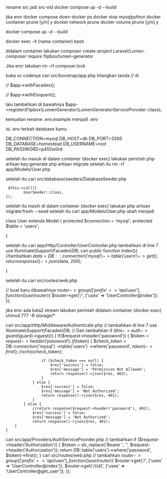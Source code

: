 
rename src jadi src-old
docker compose up -d --build

jika eror 
docker compose down
docker ps
docker stop mysqlpython
docker container prune
[y/n] y
docker network prune
docker volume prune
[y/n] y

docker compose up -d --build


docker exec -it (nama container) bash

didalam container lakukan
composer create-project Laravel/Lumen .
composer require flipbox/lumen-generator

Jika eror lakukan
rm -rf composer.lock

buka vc codenya cari src/boostrap/app.php
hilangkan tanda // di

// $app->withFacades();

// $app->withEloquent();

lalu tambahkan di bawahnya
   $app->register(Flipbox\LumenGenerator\LumenGeneratorServiceProvider::class);

kemudian rename .env.example menjadi .env

isi .env terkait database kamu

DB_CONNECTION=mysql
DB_HOST=db
DB_PORT=3306
DB_DATABASE=homestead
DB_USERNAME=root
DB_PASSWORD=p455w0rd

setelah itu masuk di dalam container (docker exec)
lakukan perintah
php artisan key:generate
php artisan migrate
setelah itu
rm -rf app/Models/User.php

setelah itu cari src/database/seeders/DatabaseSeeder.php

     $this->call([
            UserSeeder::class,
    ]);
setelah itu masih di dalam container (docker exec)
lakukan
php artisan migrate:fresh --seed
setelah itu cari app/Models/User.php
ubah menjadi

class User extends Model
{
    protected $connection = 'mysql';
    protected $table = 'users';
    
}

setelah itu cari app/Http/Controller/UserController.php
tambahkan di line 7
use Illuminate\Support\Facades\DB;
cari public function index(){
	//tambahkan
        $data = DB::connection('mysql')->table('users')->get();
        return response()->json($data, 200);

}

setelah itu cari src/routes/web.php

// buat baru dibawahnya
$router->group(['prefix' => 'api/user'], function() use ($router){
    $router->get('/', ['uses' => 'UserController@index']);
});

jika eror ada kata2 stream lakukan perintah didalam container (docker exec)
chmod 777 -R storage/*




cari src/app/Http/Middleware/Authenticate.php
// tambahkan di line 7
use Illuminate\Support\Facades\DB;
// Dan tambahkan
        if ($this->auth->guard($guard)->guest()) {
            if($request->header('password')) {
                $token = $request->header('password');
                if ($token) {
                    $check_token = DB::connection('mysql')
                        ->table('users')
                        ->where('password', $token)
                        ->first();
                        // echo($check_token);

                    if ($check_token === null) {
                        $res['success'] = false;
                        $res['message'] = 'Permission Not Allowed';
                        return response()->json($res, 403);
                    }
                } else {
                    $res['success'] = false;
                    $res['message'] = 'Not Authorized';
                    return response()->json($res, 401);
                }
            } else {
                //return response($request->header('password'), 401);
                $res['success'] = false;
                $res['message'] = 'Not Authorized';
                return response()->json($res, 401);
        }
    }

cari src/app/Providers/AuthServiceProvider.php
// tambahkan
            if ($request->header('Authorization')) {
                $token = str_replace('Bearer ', '', $request->header('Authorization'));
                return DB::table('users')->where('password', $token)->first();
            }
cari src/routes/web.php
// tambahkan
$router->group(['prefix' => 'api/user'], function() use ($router){
    $router->get('/', ['uses' => 'UserController@index']);
    $router->get('/{id}', ['uses' => 'UserController@get_user']);
});
